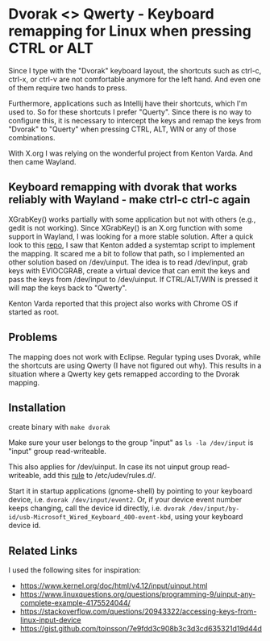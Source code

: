 # Dvorak <> Qwerty - Keyboard remapping for Linux when pressing CTRL or ALT

Since I type with the "Dvorak" keyboard layout, the shortcuts such as ctrl-c, ctrl-x, or ctrl-v are 
not comfortable anymore for the left hand. And even one of them require two hands to press.

Furthermore, applications such as Intellij have their shortcuts, which I'm used to. So 
for these shortcuts I prefer "Querty". Since there is no way to configure this, it is necessary to intercept the keys and remap the keys from "Dvorak" to "Querty" when pressing CTRL, ALT, WIN or any of those combinations.
   
With X.org I was relying on the wonderful project from Kenton Varda. And then came Wayland. 

## Keyboard remapping with dvorak that works reliably with Wayland - make ctrl-c ctrl-c again

XGrabKey() works partially with some application but not with others (e.g., gedit is not working). Since XGrabKey() is an X.org function with some support in Wayland, I was looking for a more stable solution. After a quick look to this [repo](https://github.com/kentonv/dvorak-qwerty), I saw that Kenton added a systemtap script to implement the mapping. It scared me a bit to follow that path, so I implemented an other solution based on /dev/uinput. The idea is to read /dev/input, grab keys with EVIOCGRAB, create a virtual device that can emit the keys and pass the keys from /dev/input to /dev/uinput. If CTRL/ALT/WIN is pressed it will map the keys back to "Qwerty".

Kenton Varda reported that this project also works with Chrome OS if started as root.

## Problems

The mapping does not work with Eclipse. Regular typing uses Dvorak, while the shortcuts are using Qwerty (I have not figured out why). This results in a situation where a Qwerty key gets remapped according to the Dvorak mapping.

## Installation

create binary with ```make dvorak```

Make sure your user belongs to the group "input" as ```ls -la /dev/input``` is "input" group read-writeable.

This also applies for /dev/uinput. In case its not uinput group read-writeable, add this [rule](https://github.com/tuomasjjrasanen/python-uinput/blob/master/udev-rules/40-uinput.rules) to /etc/udev/rules.d/. 

Start it in startup applications (gnome-shell) by pointing to your keyboard device, i.e. `dvorak /dev/input/event2`. Or, if your device event number keeps changing, call the device id directly, i.e. `dvorak /dev/input/by-id/usb-Microsoft_Wired_Keyboard_400-event-kbd`, using your keyboard device id.

## Related Links
I used the following sites for inspiration:

 * https://www.kernel.org/doc/html/v4.12/input/uinput.html
 * https://www.linuxquestions.org/questions/programming-9/uinput-any-complete-example-4175524044/
 * https://stackoverflow.com/questions/20943322/accessing-keys-from-linux-input-device
 * https://gist.github.com/toinsson/7e9fdd3c908b3c3d3cd635321d19d44d
